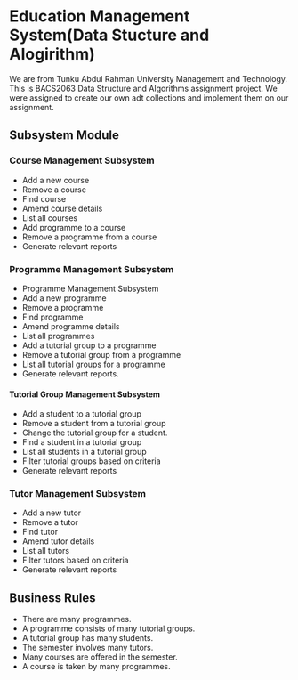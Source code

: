 # Education Management System(Data Stucture and Alogirithm)
We are from Tunku Abdul Rahman University Management and Technology. This is BACS2063 Data Structure and Algorithms assignment project.
We were assigned to create our own adt collections and implement them on our assignment.

## Subsystem Module
### Course Management Subsystem 
- Add a new course
- Remove a course
- Find course
- Amend course details
- List all courses
- Add programme to a course
- Remove a programme from a course
- Generate relevant reports

### Programme Management Subsystem
- Programme Management Subsystem
- Add a new programme
- Remove a programme
- Find programme
- Amend programme details
- List all programmes
- Add a tutorial group to a programme
- Remove a tutorial group from a programme
- List all tutorial groups for a programme
- Generate relevant reports.

#### Tutorial Group Management Subsystem
- Add a student to a tutorial group
- Remove a student from a tutorial group
- Change the tutorial group for a student.
- Find a student in a tutorial group
- List all students in a tutorial group
- Filter tutorial groups based on criteria
- Generate relevant reports

### Tutor Management Subsystem
- Add a new tutor
- Remove a tutor
- Find tutor
- Amend tutor details
- List all tutors
- Filter tutors based on criteria
- Generate relevant reports

## Business Rules
- There are many programmes.
- A programme consists of many tutorial groups.
- A tutorial group has many students.
- The semester involves many tutors.
- Many courses are offered in the semester.
- A course is taken by many programmes.




